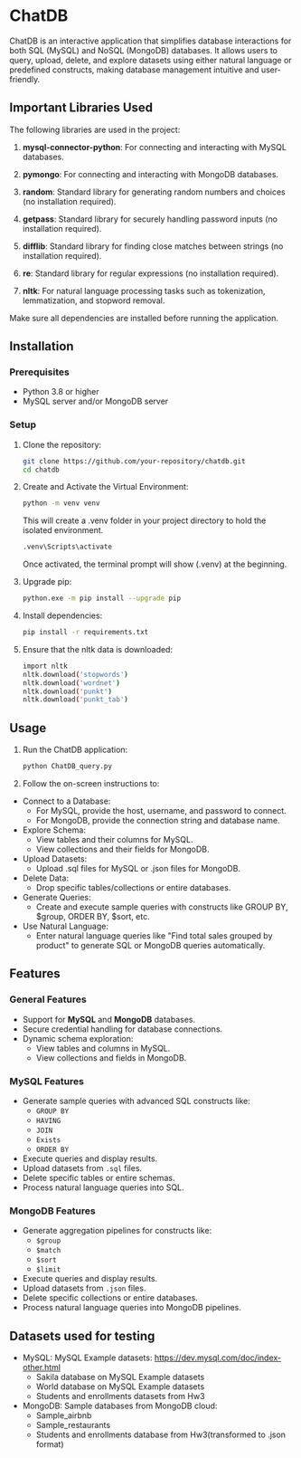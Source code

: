# ChatDB

ChatDB is an interactive application that simplifies database interactions for both SQL (MySQL) and NoSQL (MongoDB) databases. It allows users to query, upload, delete, and explore datasets using either natural language or predefined constructs, making database management intuitive and user-friendly.

## Important Libraries Used

The following libraries are used in the project:

1. **mysql-connector-python**: For connecting and interacting with MySQL databases.

2. **pymongo**: For connecting and interacting with MongoDB databases.

3. **random**: Standard library for generating random numbers and choices (no installation required).

4. **getpass**: Standard library for securely handling password inputs (no installation required).

5. **difflib**: Standard library for finding close matches between strings (no installation required).

6. **re**: Standard library for regular expressions (no installation required).

7. **nltk**: For natural language processing tasks such as tokenization, lemmatization, and stopword removal.

Make sure all dependencies are installed before running the application.

## Installation

### Prerequisites
- Python 3.8 or higher
- MySQL server and/or MongoDB server

### Setup
1. Clone the repository:
   ```bash
   git clone https://github.com/your-repository/chatdb.git
   cd chatdb
   ```
2. Create and Activate the Virtual Environment:
   ```bash
   python -m venv venv
   ```
   This will create a .venv folder in your project directory to hold the isolated environment.
   ```bash
   .venv\Scripts\activate
   ```
   Once activated, the terminal prompt will show (.venv) at the beginning.

3. Upgrade pip:
   ```bash
   python.exe -m pip install --upgrade pip
   ```
4. Install dependencies:
    ```bash
    pip install -r requirements.txt
    ```
5. Ensure that the nltk data is downloaded:
    ```bash
    import nltk
    nltk.download('stopwords')
    nltk.download('wordnet')
    nltk.download('punkt')
    nltk.download('punkt_tab')
    ```
## Usage

1. Run the ChatDB application:
   ```bash
   python ChatDB_query.py
   ```
2. Follow the on-screen instructions to:
- Connect to a Database:
  - For MySQL, provide the host, username, and password to connect.
  - For MongoDB, provide the connection string and database name.
- Explore Schema:
  - View tables and their columns for MySQL.
  - View collections and their fields for MongoDB.
- Upload Datasets:
  - Upload .sql files for MySQL or .json files for MongoDB.
- Delete Data:
  - Drop specific tables/collections or entire databases.
- Generate Queries:
  - Create and execute sample queries with constructs like GROUP BY, $group, ORDER BY, $sort, etc.
- Use Natural Language:
  - Enter natural language queries like "Find total sales grouped by product" to generate SQL or MongoDB queries automatically.

## Features

### General Features
- Support for **MySQL** and **MongoDB** databases.
- Secure credential handling for database connections.
- Dynamic schema exploration:
  - View tables and columns in MySQL.
  - View collections and fields in MongoDB.

### MySQL Features
- Generate sample queries with advanced SQL constructs like:
  - `GROUP BY`
  - `HAVING`
  - `JOIN`
  - `Exists`
  - `ORDER BY`
- Execute queries and display results.
- Upload datasets from `.sql` files.
- Delete specific tables or entire schemas.
- Process natural language queries into SQL.

### MongoDB Features
- Generate aggregation pipelines for constructs like:
  - `$group`
  - `$match`
  - `$sort`
  - `$limit`
- Execute queries and display results.
- Upload datasets from `.json` files.
- Delete specific collections or entire databases.
- Process natural language queries into MongoDB pipelines.

## Datasets used for testing
- MySQL: MySQL Example datasets: https://dev.mysql.com/doc/index-other.html
  - Sakila database on MySQL Example datasets
  - World database on MySQL Example datasets
  - Students and enrollments datasets from Hw3
- MongoDB: Sample databases from MongoDB cloud:
  - Sample_airbnb
  - Sample_restaurants
  - Students and enrollments database from Hw3(transformed to .json format)
